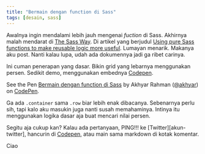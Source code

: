 ```yaml
---
title: "Bermain dengan function di Sass"
tags: [desain, sass]
---
```

Awalnya ingin mendalami lebih jauh mengenai *fuction* di Sass. Akhirnya malah mendarat di [The Sass Way](http://thesassway.com). Di artikel yang berjudul [Using pure Sass functions to make reusable logic more useful](http://thesassway.com/advanced/pure-sass-functions). Lumayan menarik. Makanya aku post. Nanti kalau lupa, udah ada dokumennya jadi ga ribet carinya.

<!--more-->

Ini cuman penerapan yang dasar. Bikin grid yang lebarnya menggunakan persen. Sedikit demo, menggunakan embednya [Codepen](http://codepen.io).

<p data-height="268" data-theme-id="0" data-slug-hash="zGdXzd" data-default-tab="result" data-user="akhyar" class='codepen'>See the Pen <a href='http://codepen.io/akhyar/pen/zGdXzd/'>Bermain dengan function di Sass</a> by Akhyar Rahman (<a href='http://codepen.io/akhyar'>@akhyar</a>) on <a href='http://codepen.io'>CodePen</a>.</p>
<script async src="//assets.codepen.io/assets/embed/ei.js"></script>

Ga ada `.container` sama `.row` biar lebih enak dibacanya. Sebenarnya perlu sih, tapi kalo aku masukin juga nanti susah memahaminya. Intinya itu menggunakan logika dasar aja buat mencari nilai persen.

Segitu aja cukup kan? Kalau ada pertanyaan, PING!!! ke [Twitter][akun-twitter], hancurin di [Codepen](http://codepen.io/akhyar/pen/zGdXzd), atau main sama markdown di kotak komentar.

Ciao
